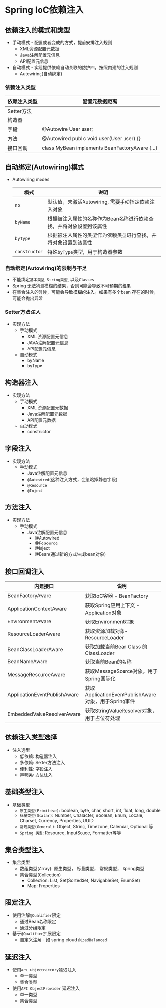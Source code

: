 # Spring IoC依赖注入

## 依赖注入的模式和类型

- 手动模式 - 配置或者变成的方式，提前安排注入规则
  - XML资源配置元数据
  - Java注解配置元信息
  - API配置元信息
- 自动模式 - 实现提供依赖自动关联的防护四，按照内建的注入规则
  - Autowiring(自动绑定)

### 依赖注入类型

| 依赖注入类型 | 配置元数据距离                                 |
| ------------ | ---------------------------------------------- |
| Setter方法   | <property name="user" ref="iserBean" />        |
| 构造器       | <constructor name="user" ref="useBean" />      |
| 字段         | @Autowire User user;                           |
| 方法         | @Autowired public void user(User user) {}      |
| 接口回调     | class MyBean implements BeanFactoryAware {...} |

## 自动绑定(Autowiring)模式

- Autowiring modes

  | 模式          | 说明                                                         |
  | ------------- | ------------------------------------------------------------ |
  | `no`          | 默认值，未激活Autowiring, 需要手动指定依赖注入对象           |
  | `byName`      | 根据被注入属性的名称作为Bean名称进行依赖查找，并将对象设置到该属性 |
  | `byType`      | 根据被注入属性的类型作为依赖类型进行查找，并将对象设置到该属性 |
  | `constructor` | 特殊`byType`类型，用于构造器参数                             |

  

### 自动绑定(Autowiring)的限制与不足

- 不能绑定`基本类型`, `String类型`, 以及`Classes`
- Spring 无法猜测模糊的结果，否则可能会导致不可预期的结果
- 在集合注入的时候，可能会导致模糊的注入。如果有多个bean 存在的时候，可能会抛出异常



### Setter方法注入

- 实现方法
  - 手动模式
    - XML 资源配置元信息
    - JAVA注解配置元信息
    - API配置元信息
  - 自动模式
    - byName
    - byType

## 构造器注入

- 实现方法
  - 手动模式
    - XML 资源配置元数据
    - Java注解配置元数据
    - API配置元数据
  - 自动模式
    - constructor

## 字段注入

- 实现方法
  - 手动模式
    - Java注解配置元信息
    - `@Autowired`(这种注入方式，会忽略掉静态字段)
    - `@Resource`
    - `@Inject`

## 方法注入

- 实现方法
  - 手动模式
    - Java注解配置元信息
      - @Autowired
      - @Resource
      - @Inject
      - @Bean(通过新的方式生成bean对象)

## 接口回调注入

| 内建接口                     | 说明                                                 |
| ---------------------------- | ---------------------------------------------------- |
| BeanFactoryAware             | 获取IoC容器 - BeanFactory                            |
| ApplicationContextAware      | 获取Spring应用上下文 - Application对象               |
| EnvironmentAware             | 获取Environment对象                                  |
| ResourceLoaderAware          | 获取资源加载对象- ResourceLoader                     |
| BeanClassLoaderAware         | 获取加载当前Bean Class 的ClassLoader                 |
| BeanNameAware                | 获取当前Bean的名称                                   |
| MessageResourceAware         | 获取MessageSource对象，用于Spring国际化              |
| ApplicationEventPublishAware | 获取ApplicationEventPublishAware对象，用于Spring事件 |
| EmbeddedValueResolverAware   | 获取StringValueResolver对象，用于占位符处理          |

## 依赖注入类型选择

- 注入选型
  - 低依赖: 构造器注入
  - 多依赖: Setter方法注入
  - 便利性: 字段注入
  - 声明类: 方法注入

## 基础类型注入

- 基础类型
  - `原生类型(Primitive)`: boolean, byte, char, short, int, float, long, double
  - `标量类型(Scalar)`: Number, Character, Boolean, Enum, Locale, Charset, Currency, Properties, UUID
  - `常规类型(General)`: Object, String, Timezone, Calendar, Optional 等
  - `Spring 类型`: Resource, InputSouce, Formatter等等

## 集合类型注入

- 集合类型
  - 数组类型(Array): 原生类型， 标量类型， 常规类型， Spring类型
  - 集合类型(Collection)
    - Collection: List, Set(SortedSet, NavigableSet, EnumSet)
    - Map: Properties

## 限定注入

- 使用注解`@Qualifier`限定
  - 通过Bean名称限定
  - 通过分组限定
- 基于`@Qualifier`扩展限定
  - 自定义注解 - 如 spring cloud `@LoadBalanced`

## 延迟注入

- 使用`API ObjectFactory`延迟注入
  - 单一类型
  - 集合类型
- 使用`API ObjectProvider` 延迟注入
  - 单一类型
  - 集合类型